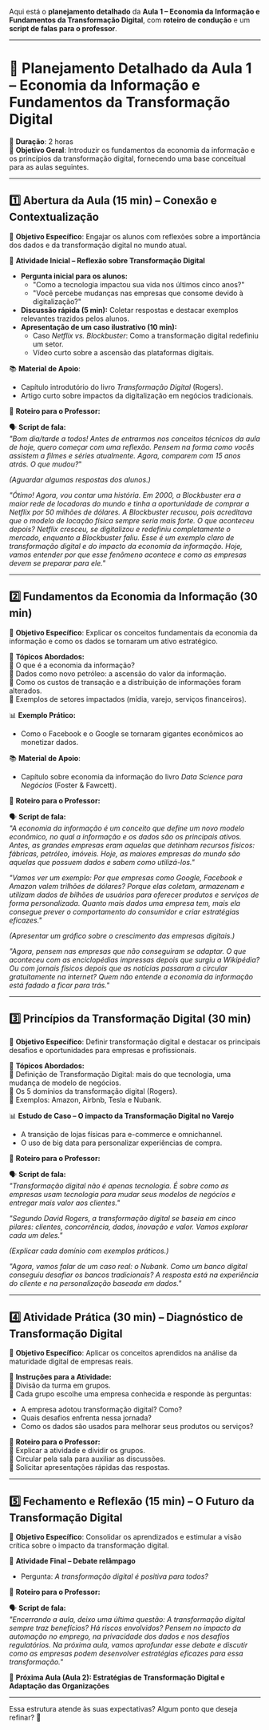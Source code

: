 Aqui está o **planejamento detalhado** da **Aula 1 – Economia da Informação e Fundamentos da Transformação Digital**, com **roteiro de condução** e um **script de falas para o professor**.  

---

# **📌 Planejamento Detalhado da Aula 1 – Economia da Informação e Fundamentos da Transformação Digital**  
📅 **Duração**: 2 horas  
🎯 **Objetivo Geral**: Introduzir os fundamentos da economia da informação e os princípios da transformação digital, fornecendo uma base conceitual para as aulas seguintes.  

---

## **1️⃣ Abertura da Aula (15 min) – Conexão e Contextualização**  

🎯 **Objetivo Específico**: Engajar os alunos com reflexões sobre a importância dos dados e da transformação digital no mundo atual.  

📌 **Atividade Inicial – Reflexão sobre Transformação Digital**  
- **Pergunta inicial para os alunos:**  
  - "Como a tecnologia impactou sua vida nos últimos cinco anos?"  
  - "Você percebe mudanças nas empresas que consome devido à digitalização?"  
- **Discussão rápida (5 min):** Coletar respostas e destacar exemplos relevantes trazidos pelos alunos.  
- **Apresentação de um caso ilustrativo (10 min):**  
  - Caso *Netflix vs. Blockbuster*: Como a transformação digital redefiniu um setor.  
  - Vídeo curto sobre a ascensão das plataformas digitais.  

📚 **Material de Apoio**:  
- Capítulo introdutório do livro *Transformação Digital* (Rogers).  
- Artigo curto sobre impactos da digitalização em negócios tradicionais.  

📌 **Roteiro para o Professor:**  

🗣 **Script de fala:**  
*"Bom dia/tarde a todos! Antes de entrarmos nos conceitos técnicos da aula de hoje, quero começar com uma reflexão. Pensem na forma como vocês assistem a filmes e séries atualmente. Agora, comparem com 15 anos atrás. O que mudou?*"  

*(Aguardar algumas respostas dos alunos.)*  

*"Ótimo! Agora, vou contar uma história. Em 2000, a Blockbuster era a maior rede de locadoras do mundo e tinha a oportunidade de comprar a Netflix por 50 milhões de dólares. A Blockbuster recusou, pois acreditava que o modelo de locação física sempre seria mais forte. O que aconteceu depois? Netflix cresceu, se digitalizou e redefiniu completamente o mercado, enquanto a Blockbuster faliu. Esse é um exemplo claro de transformação digital e do impacto da economia da informação. Hoje, vamos entender por que esse fenômeno acontece e como as empresas devem se preparar para ele."*  

---

## **2️⃣ Fundamentos da Economia da Informação (30 min)**  

🎯 **Objetivo Específico**: Explicar os conceitos fundamentais da economia da informação e como os dados se tornaram um ativo estratégico.  

📌 **Tópicos Abordados:**  
🔹 O que é a economia da informação?  
🔹 Dados como novo petróleo: a ascensão do valor da informação.  
🔹 Como os custos de transação e a distribuição de informações foram alterados.  
🔹 Exemplos de setores impactados (mídia, varejo, serviços financeiros).  

📊 **Exemplo Prático:**  
- Como o Facebook e o Google se tornaram gigantes econômicos ao monetizar dados.  

📚 **Material de Apoio**:  
- Capítulo sobre economia da informação do livro *Data Science para Negócios* (Foster & Fawcett).  

📌 **Roteiro para o Professor:**  

🗣 **Script de fala:**  
*"A economia da informação é um conceito que define um novo modelo econômico, no qual a informação e os dados são os principais ativos. Antes, as grandes empresas eram aquelas que detinham recursos físicos: fábricas, petróleo, imóveis. Hoje, as maiores empresas do mundo são aquelas que possuem dados e sabem como utilizá-los."*  

*"Vamos ver um exemplo: Por que empresas como Google, Facebook e Amazon valem trilhões de dólares? Porque elas coletam, armazenam e utilizam dados de bilhões de usuários para oferecer produtos e serviços de forma personalizada. Quanto mais dados uma empresa tem, mais ela consegue prever o comportamento do consumidor e criar estratégias eficazes."*  

*(Apresentar um gráfico sobre o crescimento das empresas digitais.)*  

*"Agora, pensem nas empresas que não conseguiram se adaptar. O que aconteceu com as enciclopédias impressas depois que surgiu a Wikipédia? Ou com jornais físicos depois que as notícias passaram a circular gratuitamente na internet? Quem não entende a economia da informação está fadado a ficar para trás."*  

---

## **3️⃣ Princípios da Transformação Digital (30 min)**  

🎯 **Objetivo Específico**: Definir transformação digital e destacar os principais desafios e oportunidades para empresas e profissionais.  

📌 **Tópicos Abordados:**  
🔹 Definição de Transformação Digital: mais do que tecnologia, uma mudança de modelo de negócios.  
🔹 Os 5 domínios da transformação digital (Rogers).  
🔹 Exemplos: Amazon, Airbnb, Tesla e Nubank.  

📊 **Estudo de Caso – O impacto da Transformação Digital no Varejo**  
- A transição de lojas físicas para e-commerce e omnichannel.  
- O uso de big data para personalizar experiências de compra.  

📌 **Roteiro para o Professor:**  

🗣 **Script de fala:**  
*"Transformação digital não é apenas tecnologia. É sobre como as empresas usam tecnologia para mudar seus modelos de negócios e entregar mais valor aos clientes."*  

*"Segundo David Rogers, a transformação digital se baseia em cinco pilares: clientes, concorrência, dados, inovação e valor. Vamos explorar cada um deles."*  

*(Explicar cada domínio com exemplos práticos.)*  

*"Agora, vamos falar de um caso real: o Nubank. Como um banco digital conseguiu desafiar os bancos tradicionais? A resposta está na experiência do cliente e na personalização baseada em dados."*  

---

## **4️⃣ Atividade Prática (30 min) – Diagnóstico de Transformação Digital**  

🎯 **Objetivo Específico**: Aplicar os conceitos aprendidos na análise da maturidade digital de empresas reais.  

📌 **Instruções para a Atividade:**  
🔹 Divisão da turma em grupos.  
🔹 Cada grupo escolhe uma empresa conhecida e responde às perguntas:  
   - A empresa adotou transformação digital? Como?  
   - Quais desafios enfrenta nessa jornada?  
   - Como os dados são usados para melhorar seus produtos ou serviços?  

📌 **Roteiro para o Professor:**  
🔹 Explicar a atividade e dividir os grupos.  
🔹 Circular pela sala para auxiliar as discussões.  
🔹 Solicitar apresentações rápidas das respostas.  

---

## **5️⃣ Fechamento e Reflexão (15 min) – O Futuro da Transformação Digital**  

🎯 **Objetivo Específico**: Consolidar os aprendizados e estimular a visão crítica sobre o impacto da transformação digital.  

📢 **Atividade Final – Debate relâmpago**  
- Pergunta: *A transformação digital é positiva para todos?*  

📌 **Roteiro para o Professor:**  

🗣 **Script de fala:**  
*"Encerrando a aula, deixo uma última questão: A transformação digital sempre traz benefícios? Há riscos envolvidos? Pensem no impacto da automação no emprego, na privacidade dos dados e nos desafios regulatórios. Na próxima aula, vamos aprofundar esse debate e discutir como as empresas podem desenvolver estratégias eficazes para essa transformação."*  

📢 **Próxima Aula (Aula 2): Estratégias de Transformação Digital e Adaptação das Organizações**  

---

Essa estrutura atende às suas expectativas? Algum ponto que deseja refinar? 🚀
